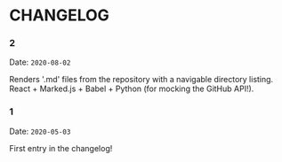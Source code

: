 # CHANGELOG

### 2

Date: `2020-08-02`

Renders '.md' files from the repository with a navigable directory listing. React + Marked.js + Babel + Python (for
mocking the GitHub API!).

### 1

Date: `2020-05-03`

First entry in the changelog! 